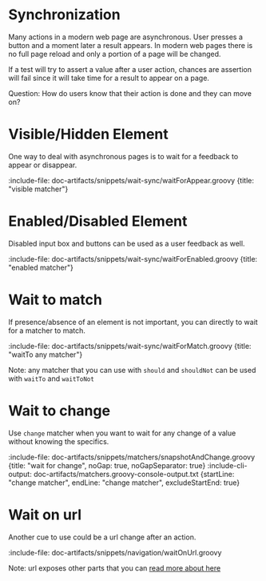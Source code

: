 # Synchronization

Many actions in a modern web page are asynchronous. User presses a button and a moment later a result appears.
In modern web pages there is no full page reload and only a portion of a page will be changed. 

If a test will try to assert a value after a user action, chances are assertion will fail since it will take time 
for a result to appear on a page. 

Question: How do users know that their action is done and they can move on?  

# Visible/Hidden Element

One way to deal with asynchronous pages is to wait for a feedback to appear or disappear.

:include-file: doc-artifacts/snippets/wait-sync/waitForAppear.groovy {title: "visible matcher"}

# Enabled/Disabled Element

Disabled input box and buttons can be used as a user feedback as well.

:include-file: doc-artifacts/snippets/wait-sync/waitForEnabled.groovy {title: "enabled matcher"}

# Wait to match

If presence/absence of an element is not important, you can directly to wait for a matcher to match.

:include-file: doc-artifacts/snippets/wait-sync/waitForMatch.groovy {title: "waitTo any matcher"}

Note: any matcher that you can use with `should` and `shouldNot` can be used with `waitTo` and `waitToNot`

# Wait to change

Use `change` matcher when you want to wait for any change of a value without knowing the specifics.

:include-file: doc-artifacts/snippets/matchers/snapshotAndChange.groovy {title: "wait for change", noGap: true, noGapSeparator: true}
:include-cli-output: doc-artifacts/matchers.groovy-console-output.txt {startLine: "change matcher", endLine: "change matcher", excludeStartEnd: true}

# Wait on url

Another cue to use could be a url change after an action.

:include-file: doc-artifacts/snippets/navigation/waitOnUrl.groovy

Note: url exposes other parts that you can [read more about here](browser/navigation#assert-url) 

